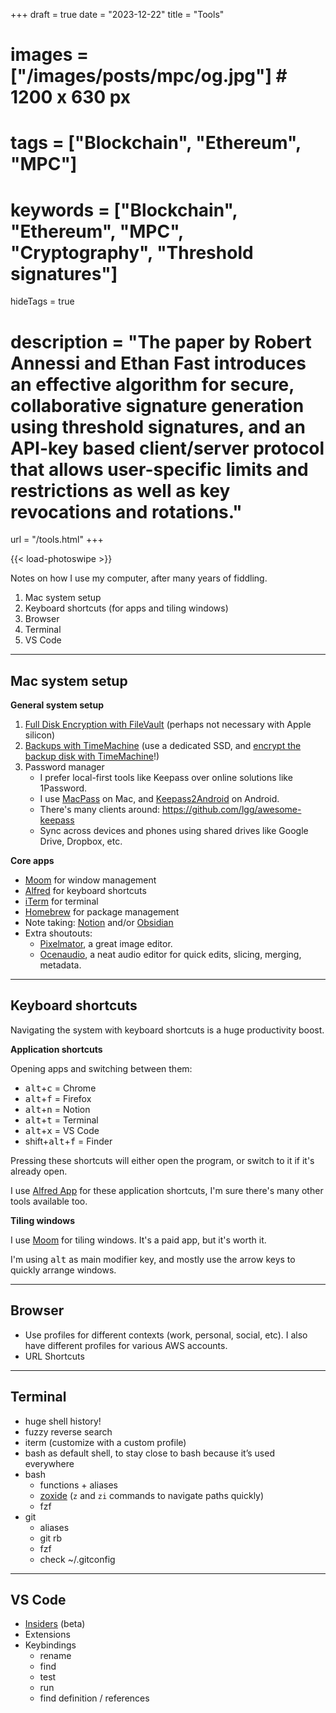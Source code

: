 +++
draft = true
date = "2023-12-22"
title = "Tools"
# images = ["/images/posts/mpc/og.jpg"]  # 1200 x 630 px
# tags = ["Blockchain", "Ethereum", "MPC"]
# keywords = ["Blockchain", "Ethereum", "MPC", "Cryptography", "Threshold signatures"]
hideTags = true
# description = "The paper by Robert Annessi and Ethan Fast introduces an effective algorithm for secure, collaborative signature generation using threshold signatures, and an API-key based client/server protocol that allows user-specific limits and restrictions as well as key revocations and rotations."
url = "/tools.html"
+++

{{< load-photoswipe >}}

Notes on how I use my computer, after many years of fiddling.

1. Mac system setup
2. Keyboard shortcuts (for apps and tiling windows)
3. Browser
4. Terminal
5. VS Code

---

## Mac system setup

**General system setup**

1. [Full Disk Encryption with FileVault](https://support.apple.com/guide/mac-help/protect-data-on-your-mac-with-filevault-mh11785/mac) (perhaps not necessary with Apple silicon)
1. [Backups with TimeMachine](https://support.apple.com/en-us/HT201250) (use a dedicated SSD, and [encrypt the backup disk with TimeMachine](https://support.apple.com/guide/mac-help/keep-your-time-machine-backup-disk-secure-mh21241/mac)!)
2. Password manager
    - I prefer local-first tools like Keepass over online solutions like 1Password.
     - I use [MacPass](https://macpassapp.org) on Mac, and [Keepass2Android](https://play.google.com/store/apps/details?id=keepass2android.keepass2android&hl=en&gl=US) on Android.
     - There's many clients around: https://github.com/lgg/awesome-keepass
     - Sync across devices and phones using shared drives like Google Drive, Dropbox, etc.

**Core apps**

- [Moom](https://manytricks.com/moom/) for window management
- [Alfred](https://www.alfredapp.com/) for keyboard shortcuts
- [iTerm](https://iterm2.com/) for terminal
- [Homebrew](https://brew.sh/) for package management
- Note taking: [Notion](https://www.notion.so/) and/or [Obsidian](https://obsidian.md/)
- Extra shoutouts:
    - [Pixelmator](https://www.pixelmator.com/pro/), a great image editor.
    - [Ocenaudio](https://www.ocenaudio.com/), a neat audio editor for quick edits, slicing, merging, metadata.

---

## Keyboard shortcuts

Navigating the system with keyboard shortcuts is a huge productivity boost.

**Application shortcuts**

Opening apps and switching between them:

- <kbd>alt</kbd>+<kbd>c</kbd> = Chrome
- <kbd>alt</kbd>+<kbd>f</kbd> = Firefox
- <kbd>alt</kbd>+<kbd>n</kbd> = Notion
- <kbd>alt</kbd>+<kbd>t</kbd> = Terminal
- <kbd>alt</kbd>+<kbd>x</kbd> = VS Code
- shift+<kbd>alt</kbd>+<kbd>f</kbd> = Finder

Pressing these shortcuts will either open the program, or switch to it if it's already open.

I use [Alfred App](https://www.alfredapp.com/) for these application shortcuts, I'm sure there's many other tools available too.

**Tiling windows**

I use [Moom](https://manytricks.com/moom/) for tiling windows. It's a paid app, but it's worth it.

I'm using <kbd>alt</kbd> as main modifier key, and mostly use the arrow keys to quickly arrange windows.

---

## Browser

- Use profiles for different contexts (work, personal, social, etc). I also have different profiles for various AWS accounts.
- URL Shortcuts

---

## Terminal

- huge shell history!
- fuzzy reverse search
- iterm (customize with a custom profile)
- bash as default shell, to stay close to bash because it’s used everywhere
- bash
    - functions + aliases
    - [zoxide](https://github.com/ajeetdsouza/zoxide) (`z` and `zi` commands to navigate paths quickly)
    - fzf
- git
    - aliases
    - git rb
    - fzf
    - check ~/.gitconfig

---

## VS Code

- [Insiders](https://code.visualstudio.com/insiders/) (beta)
- Extensions
- Keybindings
    - rename
    - find
    - test
    - run
    - find definition / references
